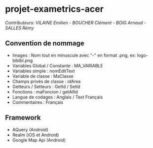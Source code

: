 # projet-exametrics-acer

_Contributeurs:_
_VILAINE Emilien_
_- BOUCHER Clément_
_- BOIG Arnaud_
_- SALLES Rémy_

## Convention de nommage

- Images :  Nom tout en minuscule avec "-" en format .png, ex: logo-blblbl.png 
- Variables Global / Constante : MA_VARIABLE
- Variables simple : nomEditText
- Variable de classe : MaClasse
- Champs privés de classe : idArea
- Getteurs / Setteurs : GetId / SetId
- Fonctions : maFoncion / getAllId
- Langue de codages : Anglais / Text Français
- Commentaires : Français

## Framework

- AQuery (Android)
- Realm (iOS et Android)
- Google Map Api (Android)
